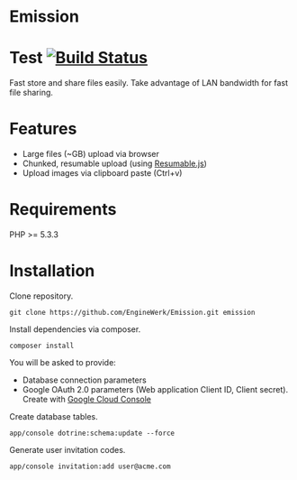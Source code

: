 Emission
========================
Test [![Build Status](https://travis-ci.org/EngineWerk/Emission.svg?branch=master)](https://travis-ci.org/EngineWerk/Emission)
========================

Fast store and share files easily.
Take advantage of LAN bandwidth for fast file sharing.  

Features
========
- Large files (~GB) upload via browser
- Chunked, resumable upload (using [Resumable.js](https://github.com/23/resumable.js))
- Upload images via clipboard paste (Ctrl+v)

Requirements
========
PHP >= 5.3.3

Installation
========
Clone repository.

    git clone https://github.com/EngineWerk/Emission.git emission
    
Install dependencies via composer.

    composer install

You will be asked to provide:

- Database connection parameters
- Google OAuth 2.0 parameters (Web application Client ID, Client secret). Create with [Google Cloud Console](https://cloud.google.com/console/project)
    
Create database tables.

    app/console dotrine:schema:update --force

Generate user invitation codes.

    app/console invitation:add user@acme.com